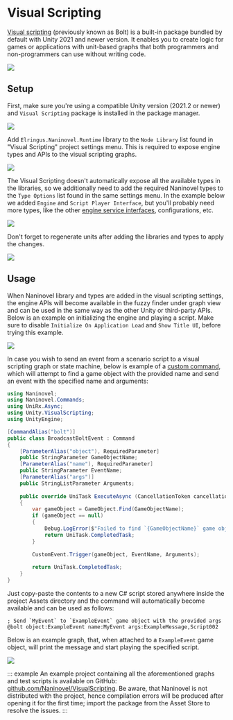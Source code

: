 ﻿# Visual Scripting

[Visual scripting](https://docs.unity3d.com/Packages/com.unity.visualscripting@latest) (previously known as Bolt) is a built-in package bundled by default with Unity 2021 and newer version. It enables you to create logic for games or applications with unit-based graphs that both programmers and non-programmers can use without writing code.

![](https://i.gyazo.com/ab7c9d92b32810b030aba24b4bd95405.jpg)

## Setup

First, make sure you're using a compatible Unity version (2021.2 or newer) and `Visual Scripting` package is installed in the package manager.

![](https://i.gyazo.com/885ebb9808b369c30dfcaab19b0cee2f.png)

Add `Elringus.Naninovel.Runtime` library to the `Node Library` list found in "Visual Scripting" project settings menu. This is required to expose engine types and APIs to the visual scripting graphs.

![](https://i.gyazo.com/38afd2ea477fcf0921114e3847de6c85.png)

The Visual Scripting doesn't automatically expose all the available types in the libraries, so we additionally need to add the required Naninovel types to the `Type Options` list found in the same settings menu. In the example below we added `Engine` and `Script Player Interface`, but you'll probably need more types, like the other [engine service interfaces](/guide/engine-services.md), configurations, etc.

![](https://i.gyazo.com/2e416a015d980cbedfa49d1589505e17.png)

Don't forget to regenerate units after adding the libraries and types to apply the changes.

![](https://i.gyazo.com/26c7bee4798b690c4eb362ec39746dc7.png)

## Usage

When Naninovel library and types are added in the visual scripting settings, the engine APIs will become available in the fuzzy finder under graph view and can be used in the same way as the other Unity or third-party APIs. Below is an example on initializing the engine and playing a script. Make sure to disable `Initialize On Application Load` and `Show Title UI`, before trying this example.

![](https://i.gyazo.com/a890edf4425ba94d934c31ced6ca0f53.png)

In case you wish to send an event from a scenario script to a visual scripting graph or state machine, below is example of a [custom command](/guide/custom-commands.md), which will attempt to find a game object with the provided name and send an event with the specified name and arguments:

```csharp
using Naninovel;
using Naninovel.Commands;
using UniRx.Async;
using Unity.VisualScripting;
using UnityEngine;

[CommandAlias("bolt")]
public class BroadcastBoltEvent : Command
{
    [ParameterAlias("object"), RequiredParameter]
    public StringParameter GameObjectName;
    [ParameterAlias("name"), RequiredParameter]
    public StringParameter EventName;
    [ParameterAlias("args")]
    public StringListParameter Arguments;
    
    public override UniTask ExecuteAsync (CancellationToken cancellationToken = default)
    {
        var gameObject = GameObject.Find(GameObjectName);
        if (gameObject == null)
        {
            Debug.LogError($"Failed to find `{GameObjectName}` game object.");
            return UniTask.CompletedTask;
        }
        
        CustomEvent.Trigger(gameObject, EventName, Arguments);
        
        return UniTask.CompletedTask;
    }
}
```

Just copy-paste the contents to a new C# script stored anywhere inside the project Assets directory and the command will automatically become available and can be used as follows:

```nani
; Send `MyEvent` to `ExampleEvent` game object with the provided args
@bolt object:ExampleEvent name:MyEvent args:ExampleMessage,Script002
```

Below is an example graph, that, when attached to a `ExampleEvent` game object, will print the message and start playing the specified script.

![](https://i.gyazo.com/fa613006433d43cd8e25b4c9aed33d78.png)

::: example
An example project containing all the aforementioned graphs and test scripts is available on GitHub: [github.com/Naninovel/VisualScripting](https://github.com/Naninovel/VisualScripting). Be aware, that Naninovel is not distributed with the project, hence compilation errors will be produced after opening it for the first time; import the package from the Asset Store to resolve the issues.
:::